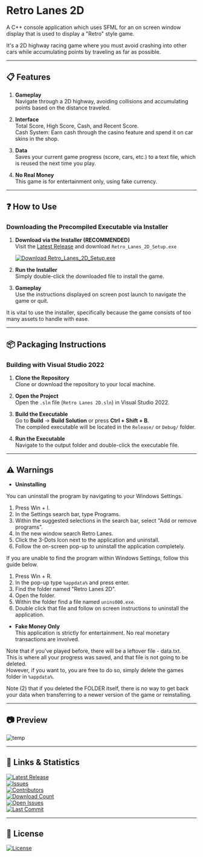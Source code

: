 # Retro Lanes 2D

A C++ console application which uses SFML for an on screen window display that is used to display a "Retro" style game.

It's a 2D highway racing game where you must avoid crashing into other cars while accumulating points by traveling as far as possible.

---

## 📋 Features

1. **Gameplay**  
   Navigate through a 2D highway, avoiding collisions and accumulating points based on the distance traveled.

2. **Interface**  
   Total Score, High Score, Cash, and Recent Score.  
   Cash System: Earn cash through the casino feature and spend it on car skins in the shop.

3. **Data**  
   Saves your current game progress (score, cars, etc.) to a text file, which is reused the next time you play.

4. **No Real Money**  
   This game is for entertainment only, using fake currency.

---

## ❓ How to Use

### Downloading the Precompiled Executable via Installer
1. **Download via the Installer (RECOMMENDED)**  
   Visit the [Latest Release](https://github.com/Justagwas/Retro-Lanes-2D/releases/latest) and download `Retro_Lanes_2D_Setup.exe`

   [![Download Retro_Lanes_2D_Setup.exe](https://img.shields.io/badge/▼%20Download▼-Retro_Lanes_2D_Setup.exe-blue?style=for-the-badge)](https://github.com/Justagwas/Retro-Lanes-2D/releases/latest/download/Retro_Lanes_2D_Setup.exe)

2. **Run the Installer**  
   Simply double-click the downloaded file to install the game.  

3. **Gameplay**  
   Use the instructions displayed on screen post launch to navigate the game or quit.

It is vital to use the installer, specifically because the game consists of too many assets to handle with ease.

---

## 📦 Packaging Instructions

### Building with Visual Studio 2022
1. **Clone the Repository**  
   Clone or download the repository to your local machine.

2. **Open the Project**  
   Open the `.sln` file (`Retro Lanes 2D.sln`) in Visual Studio 2022.

3. **Build the Executable**  
   Go to **Build** → **Build Solution** or press **Ctrl + Shift + B**.  
   The compiled executable will be located in the `Release/` or `Debug/` folder.

4. **Run the Executable**  
   Navigate to the output folder and double-click the executable file.

---

## ⚠️ Warnings

- **Uninstalling**

You can uninstall the program by navigating to your Windows Settings.
  
  1. Press Win + I.  
  2. In the Settings search bar, type Programs.  
  3. Within the suggested selections in the search bar, select "Add or remove programs".  
  4. In the new window search Retro Lanes.  
  5. Click the 3-Dots Icon next to the application and uninstall.  
  6. Follow the on-screen pop-up to uninstall the application completely.  
  
If you are unable to find the program within Windows Settings, follow this guide below.
  
  1. Press Win + R.  
  2. In the pop-up type `%appdata%` and press enter.  
  3. Find the folder named "Retro Lanes 2D".  
  4. Open the folder.
  5. Within the folder find a file named `unins000.exe`.
  6. Double click that file and follow on screen instructions to uninstall the application.

- **Fake Money Only**  
  This application is strictly for entertainment. No real monetary transactions are involved.

Note that if you've played before, there will be a leftover file - data.txt.  
This is where all your progress was saved, and that file is not going to be deleted.  
However, if you want to, you are free to do so, simply delete the games folder in `%appdata%`.

Note (2) that if you deleted the FOLDER itself, there is no way to get back your data when transferring to a newer version of the game or reinstalling.

---

## 📷 Preview

![temp](https://github.com/user-attachments/assets/ecbd1363-7996-44c2-ae4a-20b2ab32faf4)

---

## 🔗 Links & Statistics

[![Latest Release](https://img.shields.io/badge/🔖%20Latest%20Release-blue?style=for-the-badge)](https://github.com/Justagwas/Retro-Lanes-2D/releases/latest)  
[![Issues](https://img.shields.io/badge/🐛%20Issues-orange?style=for-the-badge)](https://github.com/Justagwas/Retro-Lanes-2D/issues)  
[![Contributors](https://img.shields.io/github/contributors/Justagwas/Retro-Lanes-2D?label=👥%20Contributors&style=for-the-badge)](https://github.com/Justagwas/Retro-Lanes-2D/graphs/contributors)  
[![Download Count](https://img.shields.io/github/downloads/Justagwas/Retro-Lanes-2D/total?label=⬇️%20Total%20Downloads&style=for-the-badge&color=blue)](https://github.com/Justagwas/Retro-Lanes-2D/releases)  
[![Open Issues](https://img.shields.io/github/issues/Justagwas/Retro-Lanes-2D?label=🐛%20Open%20Issues&style=for-the-badge)](https://github.com/Justagwas/Retro-Lanes-2D/issues)  
[![Last Commit](https://img.shields.io/github/last-commit/Justagwas/Retro-Lanes-2D?label=🕒%20Last%20Commit&style=for-the-badge)](https://github.com/Justagwas/Retro-Lanes-2D/commits)  

---

## 📜 License

[![License](https://img.shields.io/github/license/Justagwas/Retro-Lanes-2D?label=📝%20License&style=for-the-badge)](LICENSE.txt)
